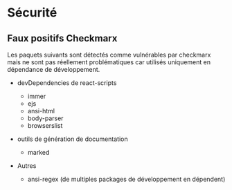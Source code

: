 # Sécurité


## Faux positifs Checkmarx

Les paquets suivants sont détectés comme vulnérables par checkmarx mais ne sont pas réellement problématiques car utilisés uniquement en dépendance de développement.


* devDependencies de react-scripts
  * immer
  * ejs
  * ansi-html
  * body-parser
  * browserslist
* outils de génération de documentation
  * marked

* Autres
  * ansi-regex (de multiples packages de développement en dépendent)